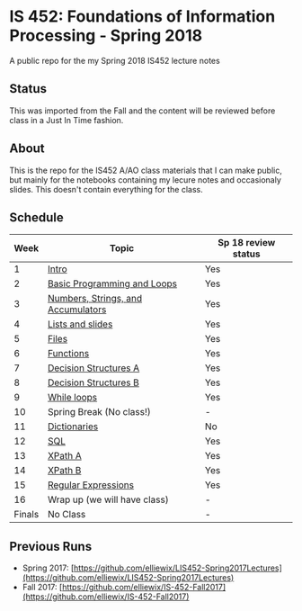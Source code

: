 # IS 452: Foundations of Information Processing - Spring 2018 

A public repo for the my Spring 2018 IS452 lecture notes

## Status

This was imported from the Fall and the content will be reviewed before class in a Just In Time fashion.

## About

This is the repo for the IS452 A/AO class materials that I can make public, but mainly for the notebooks containing my lecure notes and occasionaly slides.  This doesn't contain everything for the class.

## Schedule

| Week   | Topic                              | Sp 18 review status |
|--------|------------------------------------| -------------------- |
| 1      | [Intro](Lectures/Week-01-Intro.ipynb)                              | Yes |
| 2      | [Basic Programming and Loops](Lectures/Week-02-ExpressionsAndLoops.ipynb)        | Yes |
| 3      | [Numbers, Strings, and Accumulators](Lectures/Week-03-Accumulators.ipynb) | Yes |
| 4      | [Lists and slides](Lectures/Week-04-ListAllTheThings.ipynb)                   | Yes |
| 5      | [Files](Lectures/Week-05-ReadingFiles.ipynb)                              | Yes |
| 6      | [Functions](Lectures/Week-06-Functions.ipynb)                          | Yes |
| 7      | [Decision Structures A](Lectures/Week-07-BooleansPt1-if-else.ipynb)              | Yes |
| 8      | [Decision Structures B](Lectures/Week-08-BooleanRedo.ipynb)              | Yes |
| 9      | [While loops](Lectures/Week-09-While&sentinelloops.ipynb)                        | Yes |
| 10     | Spring Break (No class!)               | - |
| 11     | [Dictionaries](Lectures/Week-10-Dictionaries.ipynb)                       | No |
| 12     | [SQL](Lectures/Week-11-SQL.ipynb)                                | Yes |
| 13     | [XPath A](Lectures/Week-12-XPath-A.ipynb)                            | Yes |
| 14     | [XPath B](Lectures/Week-13-XPath-B.ipynb)                            | Yes |
| 15     | [Regular Expressions](Lectures/Week-14-RegEx.ipynb)                | Yes |
| 16     | Wrap up (we will have class)           | - |
| Finals | No Class                               | - |


## Previous Runs

* Spring 2017: [https://github.com/elliewix/LIS452-Spring2017Lectures](https://github.com/elliewix/LIS452-Spring2017Lectures)
* Fall 2017: [https://github.com/elliewix/IS-452-Fall2017](https://github.com/elliewix/IS-452-Fall2017)
